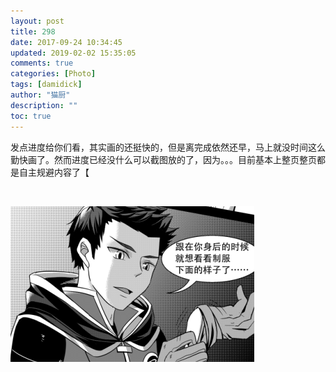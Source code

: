 ```yaml
---
layout: post
title: 298
date: 2017-09-24 10:34:45
updated: 2019-02-02 15:35:05
comments: true
categories: [Photo]
tags: [damidick]
author: "猫厨"
description: ""
toc: true
---
```


<p>发点进度给你们看，其实画的还挺快的，但是离完成依然还早，马上就没时间这么勤快画了。然而进度已经没什么可以截图放的了，因为。。。目前基本上整页整页都是自主规避内容了【</p> 
<p><br /></p>

![](https://raw.githubusercontent.com/alicewish/meowchain247/master/img_cVZNdzJtQk9JV2NrMVJ3MWIrdXlrY211aHhZT3V2ZXZvZldvVGtPa0pnOD0.png)
